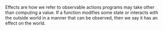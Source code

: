 Effects are how we refer to observable actions programs may take other than computing a value. If a function modifies some state or interacts with the outside world in a manner that can be observed, then we say it has an effect on the world.

